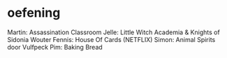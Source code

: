 # oefening
Martin: Assassination Classroom
Jelle: Little Witch Academia & Knights of Sidonia
Wouter Fennis: House Of Cards (NETFLIX)
Simon: Animal Spirits door Vulfpeck
Pim: Baking Bread
